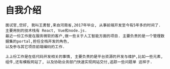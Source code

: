 # 自我介绍

    面试官,您好, 我叫王勇智,来自河南省,2017年毕业, 从事前端开发至今有5年多的时间了.
    主要用到的技术栈有 React, Vue和node.js.
    最近一份工作是在服务微软的客户,做一些关于人工智能方面的项目. 主要负责的是一个管理数据集的portal,担任全栈开发的角色,
    以及参与其它项目前端编码的工作.

    上上份工作是在低代码开发相关的事情, 主要负责的是平台资源的开发与维护,比如一些元素,组件,还有模板网站了, 以及协助业务部门快速实现网站交付,追踪一些问题单 这样子.
